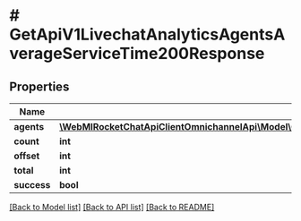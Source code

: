 # # GetApiV1LivechatAnalyticsAgentsAverageServiceTime200Response

## Properties

Name | Type | Description | Notes
------------ | ------------- | ------------- | -------------
**agents** | [**\WebMIRocketChatApiClientOmnichannelApi\Model\GetApiV1LivechatAnalyticsAgentsAverageServiceTime200ResponseAgentsInner[]**](GetApiV1LivechatAnalyticsAgentsAverageServiceTime200ResponseAgentsInner.md) |  | [optional]
**count** | **int** |  | [optional]
**offset** | **int** |  | [optional]
**total** | **int** |  | [optional]
**success** | **bool** |  | [optional]

[[Back to Model list]](../../README.md#models) [[Back to API list]](../../README.md#endpoints) [[Back to README]](../../README.md)
